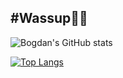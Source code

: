 #Wassup🙋‍♂️
--------------

![Bogdan's GitHub stats](https://github-readme-stats.vercel.app/api?username=BogdanDirtyDwarf&show_icons=true)

[![Top Langs](https://github-readme-stats.vercel.app/api/top-langs/?username=BogdanDirtyDwarf&layout=compact)](https://github.com/BogdanDirtyDwarf/) 
